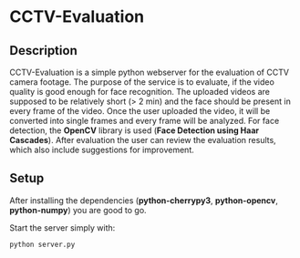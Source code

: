 CCTV-Evaluation
===============

Description
-----------
CCTV-Evaluation is a simple python webserver for the evaluation of CCTV camera footage. The purpose of the service is to evaluate, if the video quality is good enough for face recognition. The uploaded videos are supposed to be relatively short (> 2 min) and the face should be present in every frame of the video. Once the user uploaded the video, it will be converted into single frames and every frame will be analyzed. For face detection, the **OpenCV** library is used (**Face Detection using Haar Cascades**). After evaluation the user can review the evaluation results, which also include suggestions for improvement.


Setup
-----------
After installing the dependencies (**python-cherrypy3**, **python-opencv**, **python-numpy**) you are good to go.

Start the server simply with:


```bash
python server.py
```
